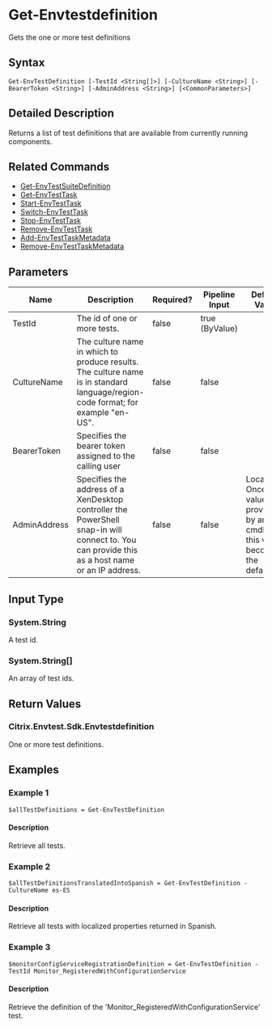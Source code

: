 ﻿
# Get-Envtestdefinition
Gets the one or more test definitions
## Syntax
```
Get-EnvTestDefinition [-TestId <String[]>] [-CultureName <String>] [-BearerToken <String>] [-AdminAddress <String>] [<CommonParameters>]
```
## Detailed Description
Returns a list of test definitions that are available from currently running components.


## Related Commands

* [Get-EnvTestSuiteDefinition](../Get-EnvTestSuiteDefinition/)
* [Get-EnvTestTask](../Get-EnvTestTask/)
* [Start-EnvTestTask](../Start-EnvTestTask/)
* [Switch-EnvTestTask](../Switch-EnvTestTask/)
* [Stop-EnvTestTask](../Stop-EnvTestTask/)
* [Remove-EnvTestTask](../Remove-EnvTestTask/)
* [Add-EnvTestTaskMetadata](../Add-EnvTestTaskMetadata/)
* [Remove-EnvTestTaskMetadata](../Remove-EnvTestTaskMetadata/)
## Parameters
| Name   | Description | Required? | Pipeline Input | Default Value |
| --- | --- | --- | --- | --- |
| TestId | The id of one or more tests. | false | true (ByValue) |  |
| CultureName | The culture name in which to produce results. The culture name is in standard language/region-code format; for example "en-US". | false | false |  |
| BearerToken | Specifies the bearer token assigned to the calling user | false | false |  |
| AdminAddress | Specifies the address of a XenDesktop controller the PowerShell snap-in will connect to. You can provide this as a host name or an IP address. | false | false | Localhost. Once a value is provided by any cmdlet, this value becomes the default. |

## Input Type

### System.String
A test id.
### System.String\[\]
An array of test ids.
## Return Values

### Citrix.Envtest.Sdk.Envtestdefinition
One or more test definitions.
## Examples

### Example 1
```
$allTestDefinitions = Get-EnvTestDefinition
```
#### Description
Retrieve all tests.
### Example 2
```
$allTestDefinitionsTranslatedIntoSpanish = Get-EnvTestDefinition -CultureName es-ES
```
#### Description
Retrieve all tests with localized properties returned in Spanish.
### Example 3
```
$monitorConfigServiceRegistrationDefinition = Get-EnvTestDefinition -TestId Monitor_RegisteredWithConfigurationService
```
#### Description
Retrieve the definition of the 'Monitor\_RegisteredWithConfigurationService' test.
